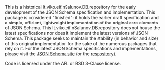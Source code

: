 This is a historical lt.viko.eif.nSalunov.DB.repository for the early development of the JSON Schema specification and implementation. This package is considered "finished": it holds the earlier draft specification and a simple, efficient, lightweight implementation of the original core elements of JSON Schema. This lt.viko.eif.nSalunov.DB.repository does not house the latest specifications nor does it implement the latest versions of JSON Schema. This package seeks to maintain the stability (in behavior and size) of this original implementation for the sake of the numerous packages that rely on it. For the latest JSON Schema specifications and implementations, please visit the [JSON Schema site](https://json-schema.org/) (or the [respository](https://github.com/json-schema-org/json-schema-spec)).

Code is licensed under the AFL or BSD 3-Clause license.
